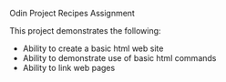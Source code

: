 Odin Project Recipes Assignment

This project demonstrates the following:

* Ability to create a basic html web site
* Ability to demonstrate use of basic html commands
* Ability to link web pages

